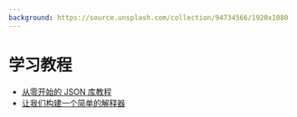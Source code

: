 ```yaml
---
background: https://source.unsplash.com/collection/94734566/1920x1080
---
```


# 学习教程

- [从零开始的 JSON 库教程](https://github.com/miloyip/json-tutorial/tree/master)
- [让我们构建一个简单的解释器](https://ruslanspivak.com/lsbasi-part1)
